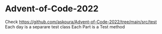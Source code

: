 # Advent-of-Code-2022
Check https://github.com/askoura/Advent-of-Code-2022/tree/main/src/test
Each day is a separare test class
Each Part is a Test method

